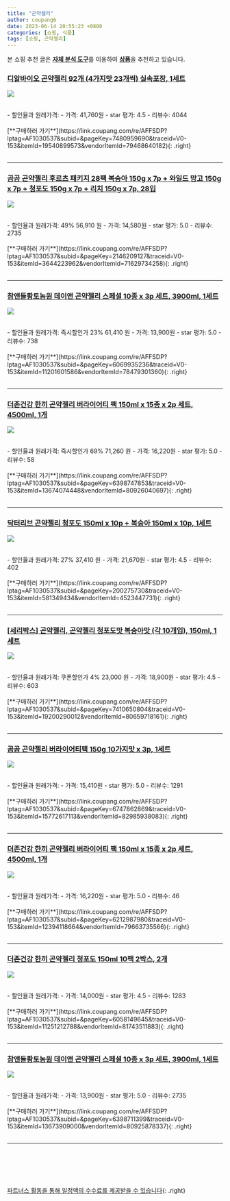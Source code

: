 ```yaml
---
title: "곤약젤리"
author: coupang6
date: 2023-06-14 20:55:23 +0800
categories: [쇼핑, 식품]
tags: [쇼핑, 곤약젤리]
---
```


본 쇼핑 추천 글은 [**자체 분석 도구**](https://itemscout.io/)를 이용하여 [**상품**](https://link.coupang.com/a/bao1ui)을 추천하고 있습니다.

### [디알바이오 곤약젤리 92개 (4가지맛 23개씩) 실속포장, 1세트](https://link.coupang.com/re/AFFSDP?lptag=AF1030537&subid=&pageKey=7480959690&traceid=V0-153&itemId=19540899573&vendorItemId=79468640182) 

![](https://thumbnail8.coupangcdn.com/thumbnails/remote/230x230ex/image/vendor_inventory/ae77/935901c3c1ebb77a9a6fbdbe61624e452f33a455e0bee9327e4eb7fbc8b0.png)


<br>
- 할인율과 원래가격: 
- 가격: 41,760원
- star 평가: 4.5
- 리뷰수: 4044
<br>
<br>
[**구매하러 가기**](https://link.coupang.com/re/AFFSDP?lptag=AF1030537&subid=&pageKey=7480959690&traceid=V0-153&itemId=19540899573&vendorItemId=79468640182){: .right}
<br>
<br>

---

### [곰곰 곤약젤리 후르츠 패키지 28팩 복숭아 150g x 7p + 와일드 망고 150g x 7p + 청포도 150g x 7p + 리치 150g x 7p, 28입](https://link.coupang.com/re/AFFSDP?lptag=AF1030537&subid=&pageKey=2146209127&traceid=V0-153&itemId=3644223962&vendorItemId=71629734258) 

![](https://thumbnail8.coupangcdn.com/thumbnails/remote/230x230ex/image/retail/images/3570920965541501-8ce97eed-8131-4aee-8869-44006023afa7.jpg)


<br>
- 할인율과 원래가격: 49%  56,910   원
- 가격: 14,580원
- star 평가: 5.0
- 리뷰수: 2735
<br>
<br>
[**구매하러 가기**](https://link.coupang.com/re/AFFSDP?lptag=AF1030537&subid=&pageKey=2146209127&traceid=V0-153&itemId=3644223962&vendorItemId=71629734258){: .right}
<br>
<br>

---

### [참앤들황토농원 데이앤 곤약젤리 스페셜 10종 x 3p 세트, 3900ml, 1세트](https://link.coupang.com/re/AFFSDP?lptag=AF1030537&subid=&pageKey=6069935236&traceid=V0-153&itemId=11201601586&vendorItemId=78479301360) 

![](https://thumbnail9.coupangcdn.com/thumbnails/remote/230x230ex/image/retail/images/3763718706886149-623c98a6-3425-4d9b-a027-07a84e583bac.jpg)


<br>
- 할인율과 원래가격: 즉시할인가 23%  61,410   원
- 가격: 13,900원
- star 평가: 5.0
- 리뷰수: 738
<br>
<br>
[**구매하러 가기**](https://link.coupang.com/re/AFFSDP?lptag=AF1030537&subid=&pageKey=6069935236&traceid=V0-153&itemId=11201601586&vendorItemId=78479301360){: .right}
<br>
<br>

---

### [더존건강 한끼 곤약젤리 버라이어티 팩 150ml x 15종 x 2p 세트, 4500ml, 1개](https://link.coupang.com/re/AFFSDP?lptag=AF1030537&subid=&pageKey=6398747853&traceid=V0-153&itemId=13674074448&vendorItemId=80926040697) 

![](https://thumbnail6.coupangcdn.com/thumbnails/remote/230x230ex/image/retail/images/1240234863462476-8dcc6ebf-e617-43a4-8ef9-cd4e9dc1dc1a.jpg)


<br>
- 할인율과 원래가격: 즉시할인가 69%  71,260   원
- 가격: 16,220원
- star 평가: 5.0
- 리뷰수: 58
<br>
<br>
[**구매하러 가기**](https://link.coupang.com/re/AFFSDP?lptag=AF1030537&subid=&pageKey=6398747853&traceid=V0-153&itemId=13674074448&vendorItemId=80926040697){: .right}
<br>
<br>

---

### [닥터리브 곤약젤리 청포도 150ml x 10p + 복숭아 150ml x 10p, 1세트](https://link.coupang.com/re/AFFSDP?lptag=AF1030537&subid=&pageKey=200275730&traceid=V0-153&itemId=581349434&vendorItemId=4523447731) 

![](https://thumbnail6.coupangcdn.com/thumbnails/remote/230x230ex/image/retail/images/2019/03/20/14/7/98ec256c-12e3-425e-933f-2975b92b1781.jpg)


<br>
- 할인율과 원래가격: 27%  37,410   원
- 가격: 21,670원
- star 평가: 4.5
- 리뷰수: 402
<br>
<br>
[**구매하러 가기**](https://link.coupang.com/re/AFFSDP?lptag=AF1030537&subid=&pageKey=200275730&traceid=V0-153&itemId=581349434&vendorItemId=4523447731){: .right}
<br>
<br>

---

### [[세리박스] 곤약젤리, 곤약젤리 청포도맛 복숭아맛 (각 10개입), 150ml, 1세트](https://link.coupang.com/re/AFFSDP?lptag=AF1030537&subid=&pageKey=7410650804&traceid=V0-153&itemId=19200290012&vendorItemId=80659718161) 

![](https://thumbnail6.coupangcdn.com/thumbnails/remote/230x230ex/image/vendor_inventory/9346/b68d1cf4e9a776f3e3e3c7f2e0a4b881558b81f4ce4c7a66202839c583ef.jpg)


<br>
- 할인율과 원래가격: 쿠폰할인가 4%  23,000   원
- 가격: 18,900원
- star 평가: 4.5
- 리뷰수: 603
<br>
<br>
[**구매하러 가기**](https://link.coupang.com/re/AFFSDP?lptag=AF1030537&subid=&pageKey=7410650804&traceid=V0-153&itemId=19200290012&vendorItemId=80659718161){: .right}
<br>
<br>

---

### [곰곰 곤약젤리 버라이어티팩 150g 10가지맛 x 3p, 1세트](https://link.coupang.com/re/AFFSDP?lptag=AF1030537&subid=&pageKey=6747862869&traceid=V0-153&itemId=15772617113&vendorItemId=82985938083) 

![](https://thumbnail6.coupangcdn.com/thumbnails/remote/230x230ex/image/retail/images/6178071519118985-fe803611-2acf-4822-b9f7-cca693240ecb.jpg)


<br>
- 할인율과 원래가격: 
- 가격: 15,410원
- star 평가: 5.0
- 리뷰수: 1291
<br>
<br>
[**구매하러 가기**](https://link.coupang.com/re/AFFSDP?lptag=AF1030537&subid=&pageKey=6747862869&traceid=V0-153&itemId=15772617113&vendorItemId=82985938083){: .right}
<br>
<br>

---

### [더존건강 한끼 곤약젤리 버라이어티 팩 150ml x 15종 x 2p 세트, 4500ml, 1개](https://link.coupang.com/re/AFFSDP?lptag=AF1030537&subid=&pageKey=6212987980&traceid=V0-153&itemId=12394118664&vendorItemId=79663735566) 

![](https://thumbnail6.coupangcdn.com/thumbnails/remote/230x230ex/image/retail/images/1240234863462476-8dcc6ebf-e617-43a4-8ef9-cd4e9dc1dc1a.jpg)


<br>
- 할인율과 원래가격: 
- 가격: 16,220원
- star 평가: 5.0
- 리뷰수: 46
<br>
<br>
[**구매하러 가기**](https://link.coupang.com/re/AFFSDP?lptag=AF1030537&subid=&pageKey=6212987980&traceid=V0-153&itemId=12394118664&vendorItemId=79663735566){: .right}
<br>
<br>

---

### [더존건강 한끼 곤약젤리 청포도 150ml 10팩 2박스, 2개](https://link.coupang.com/re/AFFSDP?lptag=AF1030537&subid=&pageKey=6058149645&traceid=V0-153&itemId=11251212788&vendorItemId=81743511883) 

![](https://thumbnail7.coupangcdn.com/thumbnails/remote/230x230ex/image/vendor_inventory/74cf/2e86d16caad55ce92e9b937c9c5336b34467df5920200c11af9e5f6ce068.jpg)


<br>
- 할인율과 원래가격: 
- 가격: 14,000원
- star 평가: 4.5
- 리뷰수: 1283
<br>
<br>
[**구매하러 가기**](https://link.coupang.com/re/AFFSDP?lptag=AF1030537&subid=&pageKey=6058149645&traceid=V0-153&itemId=11251212788&vendorItemId=81743511883){: .right}
<br>
<br>

---

### [참앤들황토농원 데이앤 곤약젤리 스페셜 10종 x 3p 세트, 3900ml, 1세트](https://link.coupang.com/re/AFFSDP?lptag=AF1030537&subid=&pageKey=6398711399&traceid=V0-153&itemId=13673909000&vendorItemId=80925878337) 

![](https://thumbnail8.coupangcdn.com/thumbnails/remote/230x230ex/image/retail/images/2506833251221686-0da95879-a484-46a4-a96a-1b1c56fca2f4.jpg)


<br>
- 할인율과 원래가격: 
- 가격: 13,900원
- star 평가: 5.0
- 리뷰수: 2735
<br>
<br>
[**구매하러 가기**](https://link.coupang.com/re/AFFSDP?lptag=AF1030537&subid=&pageKey=6398711399&traceid=V0-153&itemId=13673909000&vendorItemId=80925878337){: .right}
<br>
<br>

---
<br><br><br><br><br> [파트너스 활동을 통해 일정액의 수수료를 제공받을 수 있습니다](https://link.coupang.com/a/bao1ui){: .right}